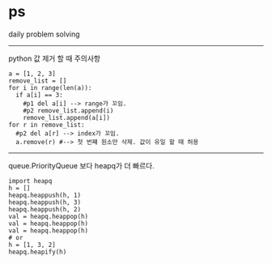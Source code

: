 # ps
daily problem solving





----
python 값 제거 할 때 주의사항
```
a = [1, 2, 3]
remove_list = []
for i in range(len(a)):
  if a[i] == 3:
    #p1 del a[i] --> range가 꼬임.
    #p2 remove_list.append(i)
    remove_list.append(a[i])
for r in remove_list:
  #p2 del a[r] --> index가 꼬임.
  a.remove(r) #--> 첫 번쨰 원소만 삭제. 값이 유일 할 때 허용
```
----
queue.PriorityQueue 보다 heapq가 더 빠르다.

```
import heapq
h = []
heapq.heappush(h, 1)
heapq.heappush(h, 3)
heapq.heappush(h, 2)
val = heapq.heappop(h)
val = heapq.heappop(h)
val = heapq.heappop(h)
# or
h = [1, 3, 2]
heapq.heapify(h)
```
